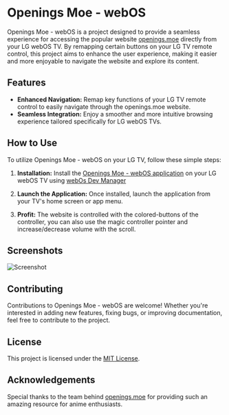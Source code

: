 # Openings Moe - webOS

Openings Moe - webOS is a project designed to provide a seamless experience for accessing the popular website [openings.moe](https://openings.moe) directly from your LG webOS TV. By remapping certain buttons on your LG TV remote control, this project aims to enhance the user experience, making it easier and more enjoyable to navigate the website and explore its content.

## Features

- **Enhanced Navigation:** Remap key functions of your LG TV remote control to easily navigate through the openings.moe website.
- **Seamless Integration:** Enjoy a smoother and more intuitive browsing experience tailored specifically for LG webOS TVs.

## How to Use

To utilize Openings Moe - webOS on your LG TV, follow these simple steps:

1. **Installation:** Install the [Openings Moe - webOS application](https://github.com/Rucadi/OpeningsMoe-webos/releases/download/1.0.2/moe.openings.app_1.0.2_all.ipk) on your LG webOS TV using [webOs Dev Manager ](https://github.com/webosbrew/dev-manager-desktop)
   
2. **Launch the Application:** Once installed, launch the application from your TV's home screen or app menu.

3. **Profit:** The website is controlled with the colored-buttons of the controller, you can also use the magic controller pointer and increase/decrease volume with the scroll.

## Screenshots

![Screenshot](https://github.com/Rucadi/OpeningsMoe-webos/assets/6445619/445e3744-25b2-4a15-a399-d7689815557c)

## Contributing

Contributions to Openings Moe - webOS are welcome! Whether you're interested in adding new features, fixing bugs, or improving documentation, feel free to contribute to the project. 

## License

This project is licensed under the [MIT License](LICENSE).

## Acknowledgements

Special thanks to the team behind [openings.moe](https://openings.moe) for providing such an amazing resource for anime enthusiasts.
